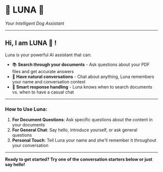 # 🐶 LUNA 🐶 
*Your Intelligent Dog Assistant*

---

## Hi, I am LUNA 🐶 !

Luna is your powerful AI assistant that can:

- 📚 **Search through your documents** - Ask questions about your PDF files and get accurate answers
- 💬 **Have natural conversations** - Chat about anything, Luna remembers your name and conversation context
- 🎯 **Smart response handling** - Luna knows when to search documents vs. when to have a casual chat

---

### How to Use Luna:

1. **For Document Questions**: Ask specific questions about the content in your documents
2. **For General Chat**: Say hello, introduce yourself, or ask general questions
3. **Personal Touch**: Tell Luna your name and she'll remember it throughout your conversation

---

**Ready to get started? Try one of the conversation starters below or just say hello!**
